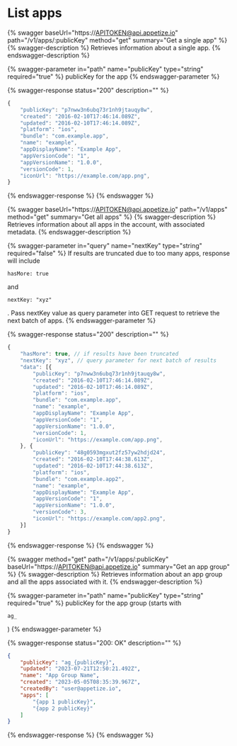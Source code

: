 # List apps

{% swagger baseUrl="https://APITOKEN@api.appetize.io" path="/v1/apps/:publicKey" method="get" summary="Get a single app" %}
{% swagger-description %}
Retrieves information about a single app.
{% endswagger-description %}

{% swagger-parameter in="path" name="publicKey" type="string" required="true" %}
publicKey for the app
{% endswagger-parameter %}

{% swagger-response status="200" description="" %}
```javascript
{
    "publicKey": "p7nww3n6ubq73r1nh9jtauqy8w",
    "created": "2016-02-10T17:46:14.089Z",
    "updated": "2016-02-10T17:46:14.089Z",
    "platform": "ios",
    "bundle": "com.example.app",
    "name": "example",
    "appDisplayName": "Example App",
    "appVersionCode": "1",
    "appVersionName": "1.0.0",
    "versionCode": 1,
    "iconUrl": "https://example.com/app.png",
}
```
{% endswagger-response %}
{% endswagger %}

{% swagger baseUrl="https://APITOKEN@api.appetize.io" path="/v1/apps" method="get" summary="Get all apps" %}
{% swagger-description %}
Retrieves information about all apps in the account, with associated metadata.
{% endswagger-description %}

{% swagger-parameter in="query" name="nextKey" type="string" required="false" %}
If results are truncated due to too many apps, response will include

`hasMore: true`

and

`nextKey: "xyz"`

. Pass nextKey value as query parameter into GET request to retrieve the next batch of apps.
{% endswagger-parameter %}

{% swagger-response status="200" description="" %}
```javascript
{
    "hasMore": true, // if results have been truncated
    "nextKey": "xyz", // query parameter for next batch of results
    "data": [{
        "publicKey": "p7nww3n6ubq73r1nh9jtauqy8w",
        "created": "2016-02-10T17:46:14.089Z",
        "updated": "2016-02-10T17:46:14.089Z",
        "platform": "ios",
        "bundle": "com.example.app",
        "name": "example",
        "appDisplayName": "Example App",
        "appVersionCode": "1",
        "appVersionName": "1.0.0",
        "versionCode": 1,
        "iconUrl": "https://example.com/app.png",
    }, {
        "publicKey": "48g0593mgxut2fz57yw2hdjd24",
        "created": "2016-02-10T17:44:38.613Z",
        "updated": "2016-02-10T17:44:38.613Z",
        "platform": "ios",
        "bundle": "com.example.app2",
        "name": "example",
        "appDisplayName": "Example App",
        "appVersionCode": "1",
        "appVersionName": "1.0.0",
        "versionCode": 3,
        "iconUrl": "https://example.com/app2.png",
    }]
}
```
{% endswagger-response %}
{% endswagger %}

{% swagger method="get" path="/v1/apps/:publicKey" baseUrl="https://APITOKEN@api.appetize.io" summary="Get an app group" %}
{% swagger-description %}
Retrieves information about an app group and all the apps associated with it.
{% endswagger-description %}

{% swagger-parameter in="path" name="publicKey" type="string" required="true" %}
publicKey for the app group (starts with 

`ag_`

)
{% endswagger-parameter %}

{% swagger-response status="200: OK" description="" %}
```json
{
    "publicKey": "ag_{publicKey}",
    "updated": "2023-07-21T12:50:21.492Z",
    "name": "App Group Name",
    "created": "2023-05-05T08:35:39.967Z",
    "createdBy": "user@appetize.io",
    "apps": [
        "{app 1 publicKey}",
        "{app 2 publicKey}"
    ]
}
```
{% endswagger-response %}
{% endswagger %}

